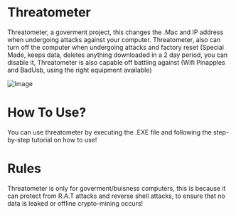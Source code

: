 # Threatometer
Threatometer, a goverment project, this changes the .Mac and IP address when undergoing attacks against your computer.
Threatometer, also can turn off the computer when undergoing attacks and factory reset (Special Made, keeps data, deletes anything downloaded in a 2 day period, you can disable it, 
Threatometer is also capable off battling against (Wifi Pinapples and BadUsb, using the right equipment available)

![Image](https://github.com/user-attachments/assets/31a99772-4d9d-4c05-8b99-8a55dbd5acaf)

# How To Use?
You can use threatometer by executing the .EXE file and following the step-by-step tutorial on how to use!

# Rules
Threatometer is only for goverment/buisness computers, this is because it can protect from R.A.T attacks and reverse shell attacks, to ensure that no data is leaked or offline crypto-mining occurs!

